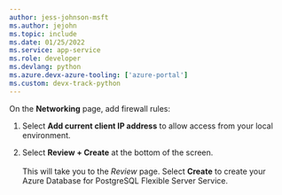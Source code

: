 ```yaml
---
author: jess-johnson-msft
ms.author: jejohn
ms.topic: include
ms.date: 01/25/2022
ms.service: app-service
ms.role: developer
ms.devlang: python
ms.azure.devx-azure-tooling: ['azure-portal']
ms.custom: devx-track-python
---
```


On the **Networking** page, add firewall rules:

1. Select **Add current client IP address** to allow access from your local environment.

1. Select **Review + Create** at the bottom of the screen.
<br><br>
This will take you to the *Review* page.  Select **Create** to create your Azure Database for PostgreSQL Flexible Server Service.